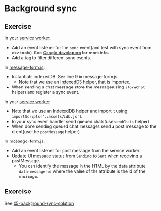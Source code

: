 # Background sync

## Exercise

In your [service worker](src/service-worker.js):

- Add an event listener for the `sync` event(and test with sync event from dev tools). See [Google developers](https://developers.google.com/web/updates/2015/12/background-sync) for more info.
- Add a tag to filter different sync events.

In [message-form.js](src/components/message-form.js):

- Instantiate indexedDB. See line 9 in message-form.js.
  - Note that we use an [IndexedDB helper](https://github.com/jakearchibald/idb), that is imported.
- When sending a chat message store the message(using `storeChat` helper) and register a sync event.

In your [service worker](src/service-worker.js):

- Note that we use an IndexedDB helper and import it using `importScripts('./assets/idb.js')`.
- In your sync event handler send queued chats(use `sendChats` helper)
- When done sending queued chat messages send a post message to the client(use the `postMessage` helper)

In [message-form.js](src/components/message-form.js):

- Add an event listener for post message from the service worker.
- Update UI message status from `Sending` to `Sent` when receiving a postMessage.
  - You can identify the message in the HTML by the data attribute `data-message-id` where the value of the attribute is the id of the message.

## Exercise

See [05-background-sync-solution](https://github.com/voorhoede/pwa-masterclass-26-01-2018/tree/05-background-sync-solution)
